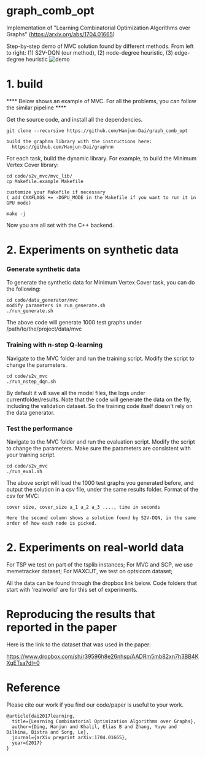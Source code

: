 # graph_comb_opt 
Implementation of "Learning Combinatorial Optimization Algorithms over Graphs" (https://arxiv.org/abs/1704.01665)

Step-by-step demo of MVC solution found by different methods.
From left to right: (1) S2V-DQN (our method), (2) node-degree heuristic, (3) edge-degree heuristic
![demo](https://github.com/Hanjun-Dai/graph_comb_opt/blob/master/visualize/mvc-40-50.gif)

# 1. build

**** Below shows an example of MVC. For all the problems, you can follow the similar pipeline ****

Get the source code, and install all the dependencies. 

    git clone --recursive https://github.com/Hanjun-Dai/graph_comb_opt
    
    build the graphnn library with the instructions here:
      https://github.com/Hanjun-Dai/graphnn
    
For each task, build the dynamic library. For example, to build the Minimum Vertex Cover library:

    cd code/s2v_mvc/mvc_lib/
    cp Makefile.example Makefile
    
    customize your Makefile if necessary
    ( add CXXFLAGS += -DGPU_MODE in the Makefile if you want to run it in GPU mode)
    
    make -j
    
Now you are all set with the C++ backend. 

# 2. Experiments on synthetic data

### Generate synthetic data

To generate the synthetic data for Minimum Vertex Cover task, you can do the following:

    cd code/data_generator/mvc
    modify parameters in run_generate.sh
    ./run_generate.sh
    
The above code will generate 1000 test graphs under /path/to/the/project/data/mvc 

### Training with n-step Q-learning

Navigate to the MVC folder and run the training script. Modify the script to change the parameters. 

    cd code/s2v_mvc
    ./run_nstep_dqn.sh
    
By default it will save all the model files, the logs under currentfolder/results. Note that the code will generate the data on the fly, including the validation dataset. So the training code itself doesn't rely on the data generator. 

### Test the performance

Navigate to the MVC folder and run the evaluation script. Modify the script to change the parameters. Make sure the parameters are consistent with your training script. 

    cd code/s2v_mvc
    ./run_eval.sh

The above script will load the 1000 test graphs you generated before, and output the solution in a csv file, under the same results folder. Format of the csv for MVC:

    cover size, cover_size a_1 a_2 a_3 ...., time in seconds
    
    Here the second column shows a solution found by S2V-DQN, in the same order of how each node is picked. 

# 2. Experiments on real-world data

For TSP we test on part of the tsplib instances;
For MVC and SCP, we use memetracker dataset; 
For MAXCUT, we test on optsicom dataset; 

All the data can be found through the dropbox link below. Code folders that start with 'realworld' are for this set of experiments. 

# Reproducing the results that reported in the paper

Here is the link to the dataset that was used in the paper:

https://www.dropbox.com/sh/r39596h8e26nhsp/AADRm5mb82xn7h3BB4KXgETsa?dl=0


# Reference

Please cite our work if you find our code/paper is useful to your work. 

    @article{dai2017learning,
      title={Learning Combinatorial Optimization Algorithms over Graphs},
      author={Ding, Hanjun and Khalil, Elias B and Zhang, Yuyu and Dilkina, Bistra and Song, Le},
      journal={arXiv preprint arXiv:1704.01665},
      year={2017}
    }
